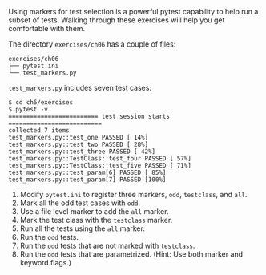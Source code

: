 Using markers for test selection is a powerful pytest capability to help run a subset of tests. Walking through these exercises will help you get comfortable
with them.

The directory `exercises/ch06` has a couple of files:

```
exercises/ch06
├── pytest.ini
└── test_markers.py
```

`test_markers.py` includes seven test cases:

```
$ cd ch6/exercises
$ pytest -v
========================= test session starts ==========================
collected 7 items
test_markers.py::test_one PASSED [ 14%]
test_markers.py::test_two PASSED [ 28%]
test_markers.py::test_three PASSED [ 42%]
test_markers.py::TestClass::test_four PASSED [ 57%]
test_markers.py::TestClass::test_five PASSED [ 71%]
test_markers.py::test_param[6] PASSED [ 85%]
test_markers.py::test_param[7] PASSED [100%]
```

1. Modify `pytest.ini` to register three markers, `odd`, `testclass`, and `all`.
2. Mark all the odd test cases with `odd`.
3. Use a file level marker to add the `all` marker.
4. Mark the test class with the `testclass` marker.
5. Run all the tests using the `all` marker.
6. Run the `odd` tests.
7. Run the `odd` tests that are not marked with `testclass`.
8. Run the `odd` tests that are parametrized. (Hint: Use both marker and keyword flags.)